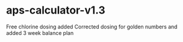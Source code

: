# aps-calculator-v1.3
Free chlorine dosing added
Corrected dosing for golden numbers and added 3 week balance plan 
